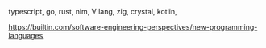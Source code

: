 typescript, go, rust, nim, V lang, zig, crystal, kotlin,

https://builtin.com/software-engineering-perspectives/new-programming-languages
